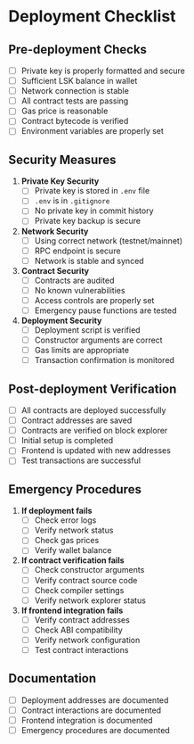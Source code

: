 # Deployment Checklist

## Pre-deployment Checks
- [ ] Private key is properly formatted and secure
- [ ] Sufficient LSK balance in wallet
- [ ] Network connection is stable
- [ ] All contract tests are passing
- [ ] Gas price is reasonable
- [ ] Contract bytecode is verified
- [ ] Environment variables are properly set

## Security Measures
1. **Private Key Security**
   - [ ] Private key is stored in `.env` file
   - [ ] `.env` is in `.gitignore`
   - [ ] No private key in commit history
   - [ ] Private key backup is secure

2. **Network Security**
   - [ ] Using correct network (testnet/mainnet)
   - [ ] RPC endpoint is secure
   - [ ] Network is stable and synced

3. **Contract Security**
   - [ ] Contracts are audited
   - [ ] No known vulnerabilities
   - [ ] Access controls are properly set
   - [ ] Emergency pause functions are tested

4. **Deployment Security**
   - [ ] Deployment script is verified
   - [ ] Constructor arguments are correct
   - [ ] Gas limits are appropriate
   - [ ] Transaction confirmation is monitored

## Post-deployment Verification
- [ ] All contracts are deployed successfully
- [ ] Contract addresses are saved
- [ ] Contracts are verified on block explorer
- [ ] Initial setup is completed
- [ ] Frontend is updated with new addresses
- [ ] Test transactions are successful

## Emergency Procedures
1. **If deployment fails**
   - [ ] Check error logs
   - [ ] Verify network status
   - [ ] Check gas prices
   - [ ] Verify wallet balance

2. **If contract verification fails**
   - [ ] Check constructor arguments
   - [ ] Verify contract source code
   - [ ] Check compiler settings
   - [ ] Verify network explorer status

3. **If frontend integration fails**
   - [ ] Verify contract addresses
   - [ ] Check ABI compatibility
   - [ ] Verify network configuration
   - [ ] Test contract interactions

## Documentation
- [ ] Deployment addresses are documented
- [ ] Contract interactions are documented
- [ ] Frontend integration is documented
- [ ] Emergency procedures are documented 